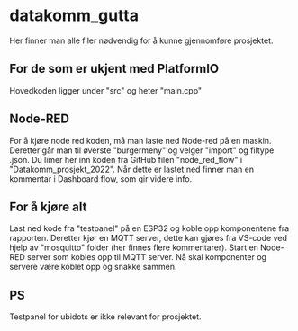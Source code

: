# datakomm_gutta
Her finner man alle filer nødvendig for å kunne gjennomføre prosjektet.
## For de som er ukjent med PlatformIO
Hovedkoden ligger under "src" og heter "main.cpp"

## Node-RED
For å kjøre node red koden, må man laste ned Node-red på en maskin.
Deretter går man til øverste "burgermeny" og velger "import" og filtype .json. Du limer her inn koden 
fra GitHub filen "node_red_flow" i "Datakomm_prosjekt_2022". Når dette er lastet ned finner man
en kommentar i Dashboard flow, som gir videre info.

## For å kjøre alt
Last ned kode fra "testpanel" på en ESP32 og koble opp komponentene fra rapporten.
Deretter kjør en MQTT server, dette kan gjøres fra VS-code ved hjelp av "mosquitto" folder (her finnes flere kommentarer).
Start en Node-RED server som kobles opp til MQTT server.
Nå skal komponenter og servere være koblet opp og snakke sammen.

## PS
Testpanel for ubidots er ikke relevant for prosjektet.
